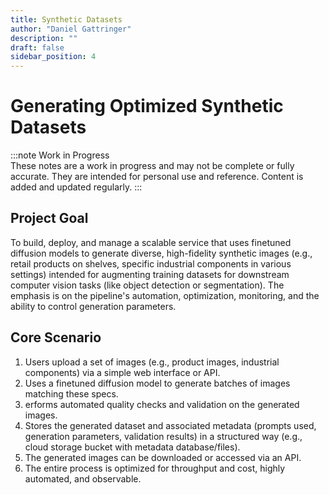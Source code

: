 ```yaml
---
title: Synthetic Datasets
author: "Daniel Gattringer"
description: ""
draft: false
sidebar_position: 4
---
```


# Generating Optimized Synthetic Datasets

:::note
Work in Progress  
These notes are a work in progress and may not be complete or fully accurate. They are intended for personal use and reference.
Content is added and updated regularly.
:::

## Project Goal

To build, deploy, and manage a scalable service that uses finetuned diffusion models to generate diverse, high-fidelity synthetic images (e.g., retail products on shelves, specific industrial components in various settings) intended for augmenting training datasets for downstream computer vision tasks (like object detection or segmentation). The emphasis is on the pipeline's automation, optimization, monitoring, and the ability to control generation parameters.

## Core Scenario

1. Users upload a set of images (e.g., product images, industrial components) via a simple web interface or API.
2. Uses a finetuned diffusion model to generate batches of images matching these specs.
3. erforms automated quality checks and validation on the generated images.
4. Stores the generated dataset and associated metadata (prompts used, generation parameters, validation results) in a structured way (e.g., cloud storage bucket with metadata database/files).
5. The generated images can be downloaded or accessed via an API.
6. The entire process is optimized for throughput and cost, highly automated, and observable.
